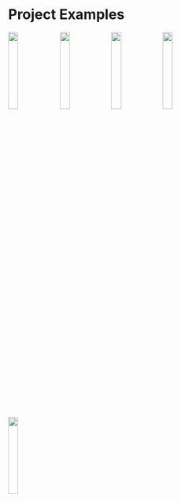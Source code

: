 # Project Examples
<img src="https://github.com/user-attachments/assets/15acd374-6e97-4f47-a888-6b21758903b1" width="20%">
<img src="https://github.com/user-attachments/assets/813daa34-88e5-429d-98a8-f88e09ad4f97" width="20%">
<img src="https://github.com/user-attachments/assets/90d036d1-dbed-4fd9-b00a-732fb44f07b0" width="20%">
<img src="https://github.com/user-attachments/assets/c18f866b-bd08-4d2b-ab43-62b1bdc4611e" width="20%">
<img src="https://github.com/user-attachments/assets/5d5fb8e9-5853-4304-80d6-27687431ab3a" width="20%">

